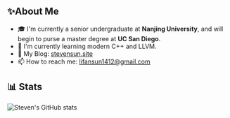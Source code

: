 ## ✨About Me
- 🎓 I'm currently a senior undergraduate at **Nanjing University**, and will begin to purse a master degree at **UC San Diego**.
- 🌱 I'm currently learning modern C++ and LLVM.
- 📔 My Blog: [stevensun.site](https://stevensun.site)
- 📫 How to reach me: lifansun1412@gmail.com

## 📊 Stats
![Steven's GitHub stats](https://github-readme-stats.vercel.app/api?username=tiebreaker4869&show_icons=true&theme=radical)
